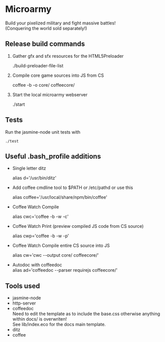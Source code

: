 # Microarmy
Build your pixelized military and fight massive battles!  
(Conquering the world sold separately!)

## Release build commands

1. Gather gfx and sfx resources for the HTML5Preloader  

    ./build-preloader-file-list
    
2. Compile core game sources into JS from CS  

    coffee -b -o core/ coffeecore/
    
3. Start the local microarmy webserver  

    ./start
    
## Tests
Run the jasmine-node unit tests with  

    ./test

## Useful .bash_profile additions
- Single letter ditz  

    alias d='/usr/bin/ditz'

- Add coffee cmdline tool to $PATH or /etc/pathd or use this  

    alias coffee='/usr/local/share/npm/bin/coffee'

- Coffee Watch Compile  
    
    alias cwc='coffee -b -w -c'

- Coffee Watch Print (preview compiled JS code from CS source)  

    alias cwp='coffee -b -w -p'

- Coffee Watch Compile entire CS source into JS  
    
    alias cw='cwc --output core/ coffeecore/'

- Autodoc with coffeedoc  
    alias ad='coffeedoc --parser requirejs coffeecore/'

## Tools used
- jasmine-node
- http-server
- coffeedoc  
  Need to edit the template as to include the base.css otherwise anything within docs/ is overwriten!  
  See lib/index.eco for the docs main template.
- ditz  
- coffee